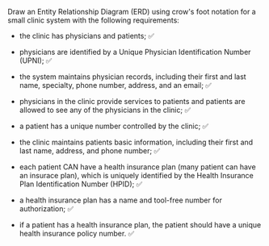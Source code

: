 Draw an Entity Relationship Diagram (ERD) using crow's foot notation for a small clinic system with the following requirements:

<!--  -->

- the clinic has physicians and patients; ✅

- physicians are identified by a Unique Physician Identification Number (UPNI); ✅

- the system maintains physician records, including their first and last name, specialty, phone number, address, and an email; ✅

- physicians in the clinic provide services to patients and patients are allowed to see any of the physicians in the clinic; ✅

- a patient has a unique number controlled by the clinic; ✅

- the clinic maintains patients basic information, including their first and last name, address, and phone number; ✅

- each patient CAN have a health insurance plan (many patient can have an insurace plan), which is uniquely identified by the Health Insurance Plan Identification Number (HPID); ✅

- a health insurance plan has a name and tool-free number for authorization; ✅

- if a patient has a health insurance plan, the patient should have a unique health insurance policy number. ✅
